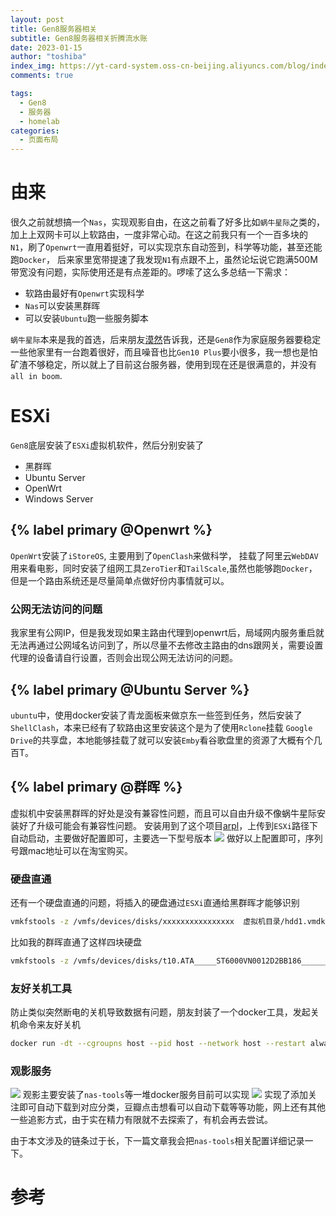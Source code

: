 ```yaml
---
layout: post
title: Gen8服务器相关
subtitle: Gen8服务器相关折腾流水账
date: 2023-01-15
author: "toshiba"
index_img: https://yt-card-system.oss-cn-beijing.aliyuncs.com/blog/index_img/gen8.jpg
comments: true

tags:
  - Gen8
  - 服务器
  - homelab
categories:
  - 页面布局
---
```


# 由来
很久之前就想搞一个`Nas`，实现观影自由，在这之前看了好多比如`蜗牛星际`之类的，加上上双网卡可以上软路由，一度非常心动。在这之前我只有一个一百多块的`N1`，刷了`Openwrt`一直用着挺好，可以实现京东自动签到，科学等功能，甚至还能跑`Docker`， 后来家里宽带提速了我发现`N1`有点跟不上，虽然论坛说它跑满500M带宽没有问题，实际使用还是有点差距的。啰嗦了这么多总结一下需求：
* 软路由最好有`Openwrt`实现科学
* `Nas`可以安装黑群晖
* 可以安装`Ubuntu`跑一些服务脚本

`蜗牛星际`本来是我的首选，后来朋友[漠然](https://mritd.me/)告诉我，还是`Gen8`作为家庭服务器要稳定一些他家里有一台跑着很好，而且噪音也比`Gen10 Plus`要小很多，我一想也是怕矿渣不够稳定，所以就上了目前这台服务器，使用到现在还是很满意的，并没有`all in boom`.

# ESXi
`Gen8`底层安装了`ESXi`虚拟机软件，然后分别安装了

* 黑群晖
* Ubuntu Server
* OpenWrt
* Windows Server


## {% label primary @Openwrt %}
`OpenWrt`安装了`iStoreOS`, 主要用到了`OpenClash`来做科学， 挂载了阿里云`WebDAV`用来看电影，同时安装了组网工具`ZeroTier`和`TailScale`,虽然也能够跑`Docker`，但是一个路由系统还是尽量简单点做好份内事情就可以。

### 公网无法访问的问题
我家里有公网IP，但是我发现如果主路由代理到openwrt后，局域网内服务重启就无法再通过公网域名访问到了，所以尽量不去修改主路由的dns跟网关，需要设置代理的设备请自行设置，否则会出现公网无法访问的问题。


## {% label primary @Ubuntu Server %}
`ubuntu`中，使用docker安装了青龙面板来做京东一些签到任务，然后安装了`ShellClash`，本来已经有了软路由这里安装这个是为了使用`Rclone`挂载 `Google Drive`的共享盘，本地能够挂载了就可以安装`Emby`看谷歌盘里的资源了大概有个几百T。

## {% label primary @群晖 %}
虚拟机中安装黑群晖的好处是没有兼容性问题，而且可以自由升级不像蜗牛星际安装好了升级可能会有兼容性问题。
安装用到了这个项目[arpl](https://github.com/fbelavenuto/arpl)，上传到`ESXi`路径下自动启动，主要做好配置即可，主要选一下型号版本
![](https://yt-card-system.oss-cn-beijing.aliyuncs.com/blog/in-post/gen8/synology.png)
做好以上配置即可，序列号跟mac地址可以在淘宝购买。

### 硬盘直通
还有一个硬盘直通的问题，将插入的硬盘通过`ESXi`直通给黑群晖才能够识别
```bash
vmkfstools -z /vmfs/devices/disks/xxxxxxxxxxxxxxxx  虚拟机目录/hdd1.vmdk
```
比如我的群晖直通了这样四块硬盘
```bash
vmkfstools -z /vmfs/devices/disks/t10.ATA_____ST6000VN0012D2BB186__________________________________ZR14FY6S  /vmfs/volumes/datastore1/XPEnology/hdd1.vmdk
```

### 友好关机工具
防止类似突然断电的关机导致数据有问题，朋友封装了一个docker工具，发起关机命令来友好关机
```bash
docker run -dt --cgroupns host --pid host --network host --restart always --name open-vm-tools -v /root/.ssh:/root/.ssh mritd/open-vm-tools
```



### 观影服务

![](https://yt-card-system.oss-cn-beijing.aliyuncs.com/blog/in-post/gen8/docker.png)
观影主要安装了`nas-tools`等一堆docker服务目前可以实现
![](https://yt-card-system.oss-cn-beijing.aliyuncs.com/blog/in-post/gen8/nastools.png)
实现了添加关注即可自动下载到对应分类，豆瓣点击想看可以自动下载等等功能，网上还有其他一些追影方式，由于实在精力有限就不去探索了，有机会再去尝试。

由于本文涉及的链条过于长，下一篇文章我会把`nas-tools`相关配置详细记录一下。



# 参考


[^1]: [群晖 + Nas-Tools 一个懂事的媒体库](http://www.liuocean.com/2022/09/12/qun-hui-nastools-yi-ge-dong-shi-de-mei-ti-ku/)
[^2]: [安装NAS Tools，打造自动化观影、追剧系统，NAS媒体库整理工具，威联通Docker版NAS Tools安装教程~feat.威联通HS 264](https://www.youtube.com/watch?v=kUOelSHhfto&list=LL&index=2)

